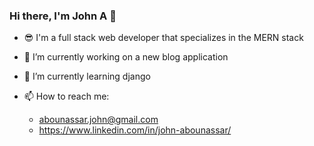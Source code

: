 ### Hi there, I'm John A 👋
- 😎 I'm a full stack web developer that specializes in the MERN stack
- 🔭 I’m currently working on a new blog application
- 🌱 I’m currently learning django


- 📫 How to reach me: 
  - abounassar.john@gmail.com
  - https://www.linkedin.com/in/john-abounassar/


<!--
**john-abou/john-abou** is a ✨ _special_ ✨ repository because its `README.md` (this file) appears on your GitHub profile.

Here are some ideas to get you started:

- 🔭 I’m currently working on ...
- 🌱 I’m currently learning ...
- 👯 I’m looking to collaborate on ...
- 🤔 I’m looking for help with ...
- 💬 Ask me about ...
- 📫 How to reach me: ...
- 😄 Pronouns: ...
- ⚡ Fun fact: ...
-->

